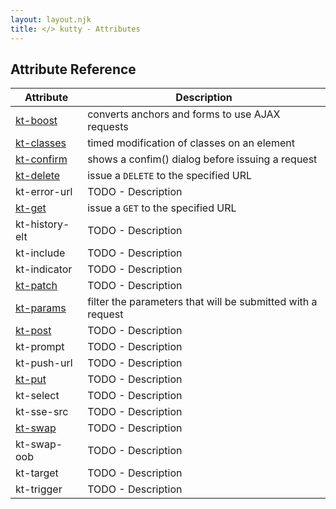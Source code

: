 ```yaml
---
layout: layout.njk
title: </> kutty - Attributes
---
```


## Attribute Reference

| Attribute | Description |
|-----------|-------------|
| [kt-boost](/attributes/kt-boost) | converts anchors and forms to use AJAX requests
| [kt-classes](/attributes/kt-classes) | timed modification of classes on an element
| [kt-confirm](/attributes/kt-confirm) | shows a confim() dialog before issuing a request
| [kt-delete](/attributes/kt-delete) | issue a `DELETE` to the specified URL
| kt-error-url | TODO - Description
| [kt-get](/attributes/kt-get) | issue a `GET` to the specified URL
| kt-history-elt | TODO - Description
| kt-include | TODO - Description
| kt-indicator | TODO - Description
| [kt-patch](/attributes/kt-patch) | TODO - Description
| [kt-params](/attributes/kt-params) | filter the parameters that will be submitted with a request
| [kt-post](/attributes/kt-post) | TODO - Description
| kt-prompt | TODO - Description
| kt-push-url | TODO - Description
| [kt-put](/attributes/kt-put) | TODO - Description
| kt-select | TODO - Description
| kt-sse-src | TODO - Description
| [kt-swap](/attributes/kt-swap) | TODO - Description
| kt-swap-oob | TODO - Description
| kt-target | TODO - Description
| kt-trigger | TODO - Description